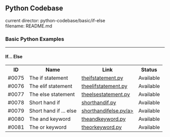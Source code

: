 ## Python Codebase

current director: python-codebase/basic/if-else  
filename: README.md  

### Basic Python Examples
----
#### If... Else

<table>
  <tr>
    <th>ID</th>
    <th>Name</th>
    <th>Link</th>
    <th>Status</th>
  </tr>
<tr>
  <td>#0075</td>
  <td>The if statement</td>
  <td><a href="theifstatement.py">theifstatement.py</a></td>
  <td>Available</td>
</tr>
  <tr>
  <td>#0076</td>
  <td>The elif statement</td>
  <td><a href="theelifstatement.py">theelifstatement.py</a></td>
  <td>Available</td>
</tr>
  <tr>
  <td>#0077</td>
  <td>The else statement</td>
  <td><a href="theelsestatement.py">theelsestatement.py</a></td>
  <td>Available</td>
</tr>
    <tr>
  <td>#0078</td>
  <td>Short hand if</td>
  <td><a href="shorthandif.py">shorthandif.py</a></td>
  <td>Available</td>
</tr>
    <tr>
  <td>#0079</td>
  <td>Short hand if ... else</td>
  <td><a href="shorthandifelse.py">shorthandifelse.py/a></td>
  <td>Available</td>
</tr>
    <tr>
  <td>#0080</td>
  <td>The and keyword</td>
  <td><a href=theandkeyword.py">theandkeyword.py</a></td>
  <td>Available</td>
</tr>
  <tr>
  <td>#0081</td>
  <td>The or keyword</td>
  <td><a href="theorkeyword.py">theorkeyword.py</a></td>
  <td>Available</td>
</tr>
</table>

